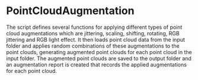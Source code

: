 # PointCloudAugmentation


The script defines several functions for applying different types of point cloud augmentations which are jittering, scaling, shifting, rotating, RGB jittering and RGB light effect. It then loads point cloud data from the input folder and applies random combinations of these augmentations to the point clouds, generating augmented point clouds for each point cloud in the input folder. The augmented point clouds are saved to the output folder and an augmentation report is created that records the applied augmentations for each point cloud.
